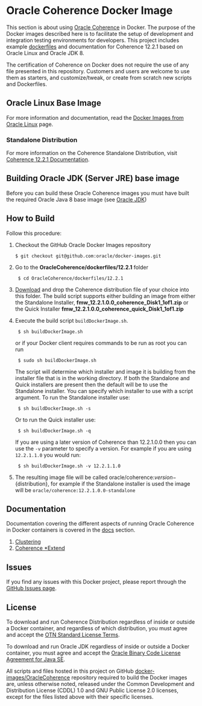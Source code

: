 Oracle Coherence Docker Image
===============
This section is about using [Oracle Coherence](http://www.oracle.com/technetwork/middleware/coherence/overview/index.html) in Docker. The purpose of the Docker images described here is to facilitate the setup of development and integration testing environments for developers. This project includes example [dockerfiles](dockerfiles/12.2.1) and documentation for Coherence 12.2.1 based on Oracle Linux and Oracle JDK 8.

The certification of Coherence on Docker does not require the use of any file presented in this repository. Customers and users are welcome to use them as starters, and customize/tweak, or create from scratch new scripts and Dockerfiles.

## Oracle Linux Base Image
For more information and documentation, read the [Docker Images from Oracle Linux](https://registry.hub.docker.com/_/oraclelinux/) page.

### Standalone Distribution
For more information on the Coherence Standalone Distribution, visit [Coherence 12.2.1 Documentation](http://docs.oracle.com/middleware/1221/coherence/index.html).

## Building Oracle JDK (Server JRE) base image
Before you can build these Oracle Coherence images you must have built the required Oracle Java 8 base image (see [Oracle JDK](../OracleJDK/))

## How to Build

Follow this procedure:

1. Checkout the GitHub Oracle Docker Images repository

	`$ git checkout git@github.com:oracle/docker-images.git`

2. Go to the **OracleCoherence/dockerfiles/12.2.1** folder

        $ cd OracleCoherence/dockerfiles/12.2.1

3. [Download](http://www.oracle.com/technetwork/middleware/coherence/downloads/index.html) and drop the Coherence distribution file of your choice into this folder. The build script supports either building an image from either the Standalone Installer, **fmw_12.2.1.0.0_coherence_Disk1_1of1.zip** or the Quick Installer **fmw_12.2.1.0.0_coherence_quick_Disk1_1of1.zip**

4. Execute the build script `buildDockerImage.sh`.

        $ sh buildDockerImage.sh

    or if your Docker client requires commands to be run as root you can run

        $ sudo sh buildDockerImage.sh

    The script will determine which installer and image it is building from the installer file that is in the working directory. If both the Standalone and Quick installers are present then the default will be to use the Standalone installer. You can specify which installer to use with a script argument. To run the Standalone installer use:

        $ sh buildDockerImage.sh -s

    Or to run the Quick installer use:

        $ sh buildDockerImage.sh -q

    If you are using a later version of Coherence than 12.2.1.0.0 then you can use the `-v` parameter to specify a version. For example if you are using `12.2.1.1.0` you would run:

        $ sh buildDockerImage.sh -v 12.2.1.1.0

5. The resulting image file will be called oracle/coherence:${version}-${distribution}, for example if the Standalone installer is used the image will be `oracle/coherence:12.2.1.0.0-standalone`

## Documentation
Documentation covering the different aspects of running Oracle Coherence in Docker containers is covered in the [docs](docs) section.
1. [Clustering](docs/1.clustering)
2. [Coherence *Extend](docs/2.extend)

## Issues
If you find any issues with this Docker project, please report through the [GitHub Issues page](https://github.com/oracle/docker-images/issues).

## License
To download and run Coherence Distribution regardless of inside or outside a Docker container, and regardless of which distribution, you must agree and accept the [OTN Standard License Terms](http://www.oracle.com/technetwork/licenses/standard-license-152015.html).

To download and run Oracle JDK regardless of inside or outside a Docker container, you must agree and accept the [Oracle Binary Code License Agreement for Java SE](http://www.oracle.com/technetwork/java/javase/terms/license/index.html).

All scripts and files hosted in this project on GitHub [docker-images/OracleCoherence](https://github.com/oracle/docker-images/OracleCoherence) repository required to build the Docker images are, unless otherwise noted, released under the Common Development and Distribution License (CDDL) 1.0 and GNU Public License 2.0 licenses, except for the files listed above with their specific licenses.
